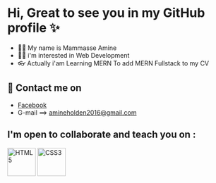 # Hi, Great to see you in my GitHub profile :sparkles:

- :frowning_man: My name is Mammasse Amine
- :man_technologist: i'm interested in Web Development
- :eyeglasses: Actually i'am Learning MERN To add MERN Fullstack to my CV

## :calling:	Contact me on 
 - [Facebook](https://www.facebook.com/amine.davide.96)
 - G-mail ==> amineholden2016@gmail.com

 ## I'm open to collaborate and teach you on :
 <span>
<img src="https://cdn.worldvectorlogo.com/logos/html-1.svg" height="64" width="64" title="HTML5" style="display: inline;" />
</span>
<img src="https://cdn.worldvectorlogo.com/logos/css-3.svg" width="64" title="CSS3" style="display: inline;" />

 
<!---
MammasseAmine/MammasseAmine is a ✨ special ✨ repository because its `README.md` (this file) appears on your GitHub profile.
You can click the Preview link to take a look at your changes.
--->

